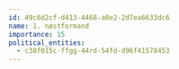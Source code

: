 ```yaml
---
id: 49c6d2cf-d413-4468-a0e2-2d7ea6633dc6
name: 1. næstformand
importance: 15
political_entities:
  - c38f015c-ffgg-44rd-54fd-d96f41578453
---
```

